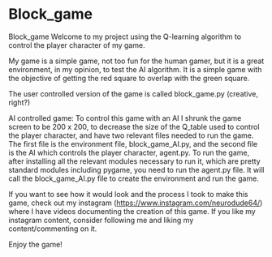 # Block_game
Block_game  Welcome to my project using the Q-learning algorithm to control the player character of my game. 

My game is a simple game, not too fun for the human gamer, but it is a great environment, in my opinion, to test the AI algorithm. It is a simple game with the objective of getting the red square to overlap with the green square.   

The user controlled version of the game is called block_game.py (creative, right?)   

AI controlled game: 
To control this game with an AI I shrunk the game screen to be 200 x 200, to decrease the size of the Q_table used to control the player character, and have two relevant files needed to run the game. The first file is the environment file, block_game_AI.py, and the second file is the AI which controls the player character, agent.py. To run the game, after installing all the relevant modules necessary to run it, which are pretty standard modules including pygame, you need to run the agent.py file. It will call the block_game_AI.py file to create the environment and run the game.   

If you want to see how it would look and the process I took to make this game, check out my instagram (https://www.instagram.com/neurodude64/) where I have videos documenting the creation of this game. If you like my instagram content, consider following me and liking my content/commenting on it.   

Enjoy the game!
